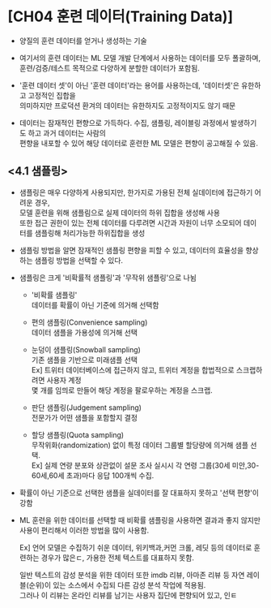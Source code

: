 # [CH04 훈련 데이터(Training Data)]

- 양질의 훈련 데이터를 얻거나 생성하는 기술    
- 여기서의 훈련 데이터는 ML 모델 개발 단계에서 사용하는 데이터를 모두 폴괄하며, 훈련/검증/테스트 목적으로 다양하게 분할한 데이터가 포함됨.   


- '훈련 데이터 셋'이 아닌 '훈련 데이터'라는 용어를 사용하는데, '데이터셋'은 유한하고 고정적인 집합을    
  의미하지만 프로덕션 환겨의 데이터는 유한하지도 고정적이지도 않기 때문

- 데이터는 잠재적인 편향으로 가득하다. 수집, 샘플링, 레이블링 과정에서 발생하기도 하고 과거 데이터는 사람의   
  편향을 내포할 수 있어 해당 데이터로 훈련한 ML 모델은 편향이 공고해질 수 있음.    



## <4.1 샘플링>  

- 샘플링은 매우 다양하게 사용되지만, 한가지로 가용된 전체 실데이터에 접근하기 어려운 경우,    
  모델 훈련을 위해 샘플림으로 실제 데이터의 하위 집합을 생성해 사용   
  또한 접근 권한이 있는 전체 데이터를 다루려면 시간과 자원이 너무 소모되어 데이터를 샘플링해 처리가능한 하위집합을 생성   

- 샘플링 방법을 알면 잠재적인 샘플링 편향을 피할 수 있고, 데이터의 효율성을 향상하는 샘플링 방법을 선택할 수 있다.    

- 샘플링은 크게 '비확률적 샘플링'과 '무작위 샘플링'으로 나뉨     

  - '비확률 샘플링'  
    데이터를 확률이 아닌 기준에 의거해 선택함  
  - 편의 샘플링(Convenience sampling)    
    데이터 샘플을 가용성에 의거해 선택  
  - 눈덩이 샘플링(Snowball sampling)   
    기존 샘플을 기반으로 미래샘플 선택  
    Ex] 트위터 데이터베이스에 접근하지 않고, 트위터 계정을 합법적으로 스크랩하려면 사용자 계정    
    몇 개를  임믜로 만들어 해당 계정을 팔로우하는 계정을 스크랩.  

  - 판단 샘플링(Judgement sampling)  
    전문가가 어떤 샘플을 포함할지 결정   
  - 할당 샘플링(Quota sampling)  
    무작위화(randomization) 없이 특정 데이터 그룹별 할당량에 의거해 샘플 선택.   
    Ex] 실제 연량 분포와 상관없이 설문 조사 실시시 각 연령 그룹(30세 미안,30-60세,60세 초과)마다 응답 100개씩 수집.   


- 확률이 아닌 기준으로 선택한 샘플을 실데이터를 잘 대표하지 못하고 '선택 편향'이 강함   


- ML 훈련을 위한 데이터를 선택할 때 비확률 샘플링을 사용하면 결과과 좋지 않지만 사용이 편리해서 이러한 방법을 많이 사용함.   

  Ex] 언어 모델은 수집하기 쉬운 데이터, 위키백과,커먼 크롤, 레딧 등의 데이터로 훈련하는 경우가 많은ㄷ, 가용한 전체 텍스트를 대표하지 못함.   


  일반 텍스트의 감성 분석을 위한 데이터 또한 imdb 리뷰, 아마존 리뷰 등 자연 레이블(순위)이 있는 소스에서 수집되 다른 감성 분석 작업에 적용됨.   
  그러나 이 리뷰는 온라인 리뷰를 남기는 사용자 집단에 편향되어 있고, 인ㅌ